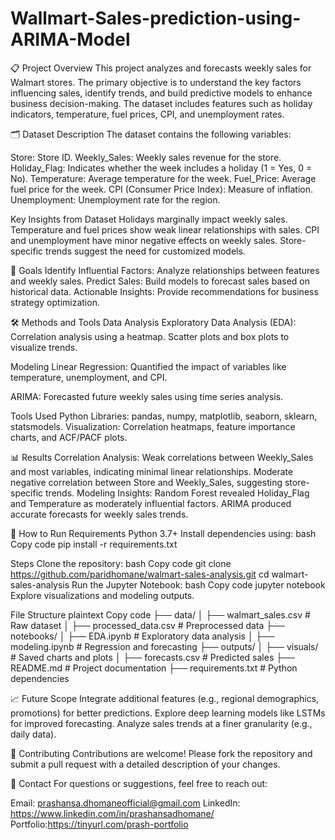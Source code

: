 # Wallmart-Sales-prediction-using-ARIMA-Model

📋 Project Overview
This project analyzes and forecasts weekly sales for Walmart stores. The primary objective is to understand the key factors influencing sales, identify trends, and build predictive models to enhance business decision-making. The dataset includes features such as holiday indicators, temperature, fuel prices, CPI, and unemployment rates.

🗂️ Dataset Description
The dataset contains the following variables:

Store: Store ID.
Weekly_Sales: Weekly sales revenue for the store.
Holiday_Flag: Indicates whether the week includes a holiday (1 = Yes, 0 = No).
Temperature: Average temperature for the week.
Fuel_Price: Average fuel price for the week.
CPI (Consumer Price Index): Measure of inflation.
Unemployment: Unemployment rate for the region.

Key Insights from Dataset
Holidays marginally impact weekly sales.
Temperature and fuel prices show weak linear relationships with sales.
CPI and unemployment have minor negative effects on weekly sales.
Store-specific trends suggest the need for customized models.

🎯 Goals
Identify Influential Factors: Analyze relationships between features and weekly sales.
Predict Sales: Build models to forecast sales based on historical data.
Actionable Insights: Provide recommendations for business strategy optimization.

🛠️ Methods and Tools
Data Analysis
Exploratory Data Analysis (EDA):
Correlation analysis using a heatmap.
Scatter plots and box plots to visualize trends.

Modeling
Linear Regression:
Quantified the impact of variables like temperature, unemployment, and CPI.

ARIMA:
Forecasted future weekly sales using time series analysis.

Tools Used
Python Libraries: pandas, numpy, matplotlib, seaborn, sklearn, statsmodels.
Visualization: Correlation heatmaps, feature importance charts, and ACF/PACF plots.

📊 Results
Correlation Analysis:
Weak correlations between Weekly_Sales and most variables, indicating minimal linear relationships.
Moderate negative correlation between Store and Weekly_Sales, suggesting store-specific trends.
Modeling Insights:
Random Forest revealed Holiday_Flag and Temperature as moderately influential factors.
ARIMA produced accurate forecasts for weekly sales trends.

🚀 How to Run
Requirements
Python 3.7+
Install dependencies using:
bash
Copy code
pip install -r requirements.txt

Steps
Clone the repository:
bash
Copy code
git clone https://github.com/paridhomane/walmart-sales-analysis.git
cd walmart-sales-analysis
Run the Jupyter Notebook:
bash
Copy code
jupyter notebook
Explore visualizations and modeling outputs.

File Structure
plaintext
Copy code
├── data/
│   ├── walmart_sales.csv      # Raw dataset
│   ├── processed_data.csv     # Preprocessed data
├── notebooks/
│   ├── EDA.ipynb              # Exploratory data analysis
│   ├── modeling.ipynb         # Regression and forecasting
├── outputs/
│   ├── visuals/               # Saved charts and plots
│   ├── forecasts.csv          # Predicted sales
├── README.md                  # Project documentation
├── requirements.txt           # Python dependencies

📈 Future Scope
Integrate additional features (e.g., regional demographics, promotions) for better predictions.
Explore deep learning models like LSTMs for improved forecasting.
Analyze sales trends at a finer granularity (e.g., daily data).

🤝 Contributing
Contributions are welcome! Please fork the repository and submit a pull request with a detailed description of your changes.

📧 Contact
For questions or suggestions, feel free to reach out:

Email: prashansa.dhomaneofficial@gmail.com
LinkedIn: https://www.linkedin.com/in/prashansadhomane/
Portfolio:https://tinyurl.com/prash-portfolio

